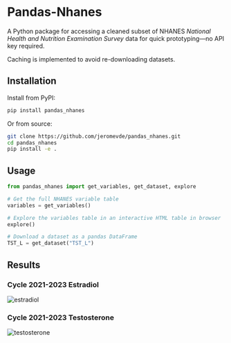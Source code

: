 # Pandas-Nhanes

A Python package for accessing a cleaned subset of NHANES 
*National Health and Nutrition Examination Survey* data for quick prototyping—no API key required.

Caching is implemented to avoid re-downloading datasets.

## Installation

Install from PyPI:

```bash
pip install pandas_nhanes
```

Or from source:

```bash
git clone https://github.com/jeromevde/pandas_nhanes.git
cd pandas_nhanes
pip install -e .
```

## Usage

```python
from pandas_nhanes import get_variables, get_dataset, explore
```
```python
# Get the full NHANES variable table
variables = get_variables()
```

```python
# Explore the variables table in an interactive HTML table in browser
explore()
```
```python
# Download a dataset as a pandas DataFrame
TST_L = get_dataset("TST_L")
```

## Results

### Cycle 2021-2023 Estradiol
![estradiol](Examples/estradiol.png)

### Cycle 2021-2023 Testosterone
![testosterone](Examples/testosterone.png)